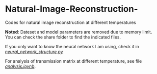 # Natural-Image-Reconstruction-

Codes for natural image reconstruction at different temperatures

**Noted**: Dateset and model parameters are removed due to memory limit. You can check the share folder to find the indicated files.

If you only want to know the neural network I am using, check it in [*neural_network_structure.py*](neural_network_structure.py)

For analysis of transmission matrix at different temperature, see file [*analysis.ipynb*](matrix/analysis.ipynb).

